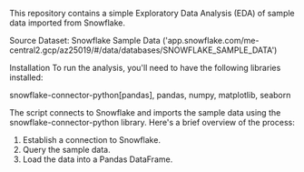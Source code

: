 This repository contains a simple Exploratory Data Analysis (EDA) of sample data imported from Snowflake.

Source
Dataset: Snowflake Sample Data   ('app.snowflake.com/me-central2.gcp/az25019/#/data/databases/SNOWFLAKE_SAMPLE_DATA')

Installation
To run the analysis, you'll need to have the following libraries installed:

snowflake-connector-python[pandas], pandas, numpy, matplotlib, seaborn

The script connects to Snowflake and imports the sample data using the snowflake-connector-python library. Here's a brief overview of the process:

1. Establish a connection to Snowflake.
2. Query the sample data.
3. Load the data into a Pandas DataFrame.
